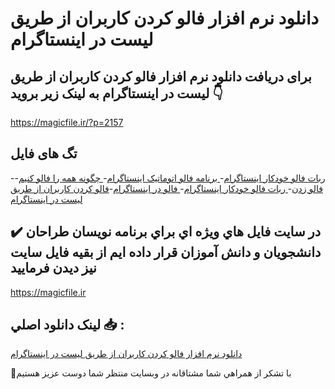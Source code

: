 # دانلود نرم افزار فالو کردن کاربران از طریق لیست در اینستاگرام

## برای دریافت دانلود نرم افزار فالو کردن کاربران از طریق لیست در اینستاگرام به لینک زیر بروید 👇

https://magicfile.ir/?p=2157

## تگ های فایل

-[ربات فالو خودکار اینستاگرام](https://magicfile.ir/product/%d9%86%d8%b1%d9%85-%d8%a7%d9%81%d8%b2%d8%a7%d8%b1-%d9%81%d8%a7%d9%84%d9%88-%da%a9%d8%b1%d8%af%d9%86-%da%a9%d8%a7%d8%b1%d8%a8%d8%b1%d8%a7%d9%86-%d8%a7%d8%b2-%d8%b7%d8%b1%db%8c%d9%82-%d9%84%db%8c%d8%b3%d8%aa-%d8%af%d8%b1-%d8%a7%db%8c%d9%86%d8%b3%d8%aa%d8%a7%da%af%d8%b1%d8%a7%d9%85/)-[ برنامه فالو اتوماتیک اینستاگرام](https://magicfile.ir/product/%d9%86%d8%b1%d9%85-%d8%a7%d9%81%d8%b2%d8%a7%d8%b1-%d9%81%d8%a7%d9%84%d9%88-%da%a9%d8%b1%d8%af%d9%86-%da%a9%d8%a7%d8%b1%d8%a8%d8%b1%d8%a7%d9%86-%d8%a7%d8%b2-%d8%b7%d8%b1%db%8c%d9%82-%d9%84%db%8c%d8%b3%d8%aa-%d8%af%d8%b1-%d8%a7%db%8c%d9%86%d8%b3%d8%aa%d8%a7%da%af%d8%b1%d8%a7%d9%85/)-[ چگونه همه را فالو کنیم](https://magicfile.ir/product/%d9%86%d8%b1%d9%85-%d8%a7%d9%81%d8%b2%d8%a7%d8%b1-%d9%81%d8%a7%d9%84%d9%88-%da%a9%d8%b1%d8%af%d9%86-%da%a9%d8%a7%d8%b1%d8%a8%d8%b1%d8%a7%d9%86-%d8%a7%d8%b2-%d8%b7%d8%b1%db%8c%d9%82-%d9%84%db%8c%d8%b3%d8%aa-%d8%af%d8%b1-%d8%a7%db%8c%d9%86%d8%b3%d8%aa%d8%a7%da%af%d8%b1%d8%a7%d9%85/)-[ فالو زدن](https://magicfile.ir/product/%d9%86%d8%b1%d9%85-%d8%a7%d9%81%d8%b2%d8%a7%d8%b1-%d9%81%d8%a7%d9%84%d9%88-%da%a9%d8%b1%d8%af%d9%86-%da%a9%d8%a7%d8%b1%d8%a8%d8%b1%d8%a7%d9%86-%d8%a7%d8%b2-%d8%b7%d8%b1%db%8c%d9%82-%d9%84%db%8c%d8%b3%d8%aa-%d8%af%d8%b1-%d8%a7%db%8c%d9%86%d8%b3%d8%aa%d8%a7%da%af%d8%b1%d8%a7%d9%85/)-[ ربات فالو خودکار اینستاگرام](https://magicfile.ir/product/%d9%86%d8%b1%d9%85-%d8%a7%d9%81%d8%b2%d8%a7%d8%b1-%d9%81%d8%a7%d9%84%d9%88-%da%a9%d8%b1%d8%af%d9%86-%da%a9%d8%a7%d8%b1%d8%a8%d8%b1%d8%a7%d9%86-%d8%a7%d8%b2-%d8%b7%d8%b1%db%8c%d9%82-%d9%84%db%8c%d8%b3%d8%aa-%d8%af%d8%b1-%d8%a7%db%8c%d9%86%d8%b3%d8%aa%d8%a7%da%af%d8%b1%d8%a7%d9%85/)-[ فالو در اینستاگرام](https://magicfile.ir/product/%d9%86%d8%b1%d9%85-%d8%a7%d9%81%d8%b2%d8%a7%d8%b1-%d9%81%d8%a7%d9%84%d9%88-%da%a9%d8%b1%d8%af%d9%86-%da%a9%d8%a7%d8%b1%d8%a8%d8%b1%d8%a7%d9%86-%d8%a7%d8%b2-%d8%b7%d8%b1%db%8c%d9%82-%d9%84%db%8c%d8%b3%d8%aa-%d8%af%d8%b1-%d8%a7%db%8c%d9%86%d8%b3%d8%aa%d8%a7%da%af%d8%b1%d8%a7%d9%85/)-[فالو کردن کاربران از طریق لیست در اینستاگرام](https://magicfile.ir/product/%d9%86%d8%b1%d9%85-%d8%a7%d9%81%d8%b2%d8%a7%d8%b1-%d9%81%d8%a7%d9%84%d9%88-%da%a9%d8%b1%d8%af%d9%86-%da%a9%d8%a7%d8%b1%d8%a8%d8%b1%d8%a7%d9%86-%d8%a7%d8%b2-%d8%b7%d8%b1%db%8c%d9%82-%d9%84%db%8c%d8%b3%d8%aa-%d8%af%d8%b1-%d8%a7%db%8c%d9%86%d8%b3%d8%aa%d8%a7%da%af%d8%b1%d8%a7%d9%85/)

## ✔️ در سايت فايل هاي ويژه اي براي برنامه نويسان طراحان دانشجويان و دانش آموزان قرار داده ايم از بقيه فايل سايت نيز ديدن فرماييد

https://magicfile.ir


## لينک دانلود اصلي 📥 :

[دانلود نرم افزار فالو کردن کاربران از طریق لیست در اینستاگرام](https://magicfile.ir/product/%d9%86%d8%b1%d9%85-%d8%a7%d9%81%d8%b2%d8%a7%d8%b1-%d9%81%d8%a7%d9%84%d9%88-%da%a9%d8%b1%d8%af%d9%86-%da%a9%d8%a7%d8%b1%d8%a8%d8%b1%d8%a7%d9%86-%d8%a7%d8%b2-%d8%b7%d8%b1%db%8c%d9%82-%d9%84%db%8c%d8%b3%d8%aa-%d8%af%d8%b1-%d8%a7%db%8c%d9%86%d8%b3%d8%aa%d8%a7%da%af%d8%b1%d8%a7%d9%85/) 


🙏با تشکر از همراهي شما مشتاقانه در وبسایت منتظر شما دوست عزیز هستیم

